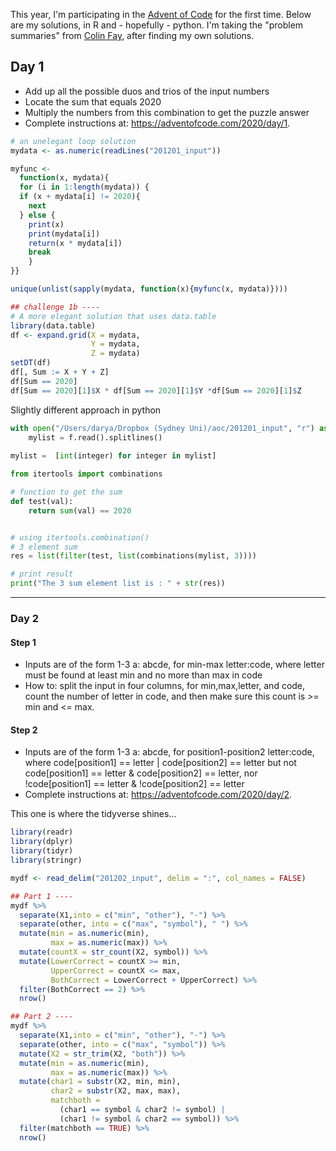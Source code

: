 This year, I'm participating in the [Advent of Code](https://adventofcode.com/2020) for the first time. Below are my solutions, in R and - hopefully - python. I'm taking the "problem summaries" from [Colin Fay](https://colinfay.me/categories/), after finding my own solutions.

## Day 1

- Add up all the possible duos and trios of the input numbers
- Locate the sum that equals 2020
- Multiply the numbers from this combination to get the puzzle answer
- Complete instructions at: https://adventofcode.com/2020/day/1.

```r
# an unelegant loop solution
mydata <- as.numeric(readLines("201201_input"))

myfunc <- 
  function(x, mydata){
  for (i in 1:length(mydata)) {
  if (x + mydata[i] != 2020){
    next
  } else {
    print(x)
    print(mydata[i])
    return(x * mydata[i])
    break
    }
}}

unique(unlist(sapply(mydata, function(x){myfunc(x, mydata)})))

## challenge 1b ----
# A more elegant solution that uses data.table
library(data.table)
df <- expand.grid(X = mydata,
                  Y = mydata,
                  Z = mydata)
setDT(df)
df[, Sum := X + Y + Z]
df[Sum == 2020]
df[Sum == 2020][1]$X * df[Sum == 2020][1]$Y *df[Sum == 2020][1]$Z

```

Slightly different approach in python


```python
with open("/Users/darya/Dropbox (Sydney Uni)/aoc/201201_input", "r") as f:  
    mylist = f.read().splitlines()
    
mylist =  [int(integer) for integer in mylist]

from itertools import combinations 

# function to get the sum 
def test(val):
	return sum(val) == 2020


# using itertools.combination() 
# 3 element sum 
res = list(filter(test, list(combinations(mylist, 3)))) 

# print result 
print("The 3 sum element list is : " + str(res)) 
```

***

### Day 2

#### Step 1
- Inputs are of the form 1-3 a: abcde, for min-max letter:code, where letter must be found at least min and no more than max in code
- How to: split the input in four columns, for min,max,letter, and code, count the number of letter in code, and then make sure this count is >= min and <= max.

#### Step 2

- Inputs are of the form 1-3 a: abcde, for position1-position2 letter:code, where code[position1] == letter | code[position2] == letter but not code[position1] == letter & code[position2] == letter, nor !code[position1] == letter & !code[position2] == letter
- Complete instructions at: https://adventofcode.com/2020/day/2.



This one is where the tidyverse shines...

```r
library(readr)
library(dplyr)
library(tidyr)
library(stringr)

mydf <- read_delim("201202_input", delim = ":", col_names = FALSE)

## Part 1 ---- 
mydf %>%
  separate(X1,into = c("min", "other"), "-") %>%
  separate(other, into = c("max", "symbol"), " ") %>%
  mutate(min = as.numeric(min), 
         max = as.numeric(max)) %>%
  mutate(countX = str_count(X2, symbol)) %>%
  mutate(LowerCorrect = countX >= min,
         UpperCorrect = countX <= max,
         BothCorrect = LowerCorrect + UpperCorrect) %>%
  filter(BothCorrect == 2) %>%
  nrow()

## Part 2 ---- 
mydf %>%
  separate(X1,into = c("min", "other"), "-") %>%
  separate(other, into = c("max", "symbol")) %>%
  mutate(X2 = str_trim(X2, "both")) %>%
  mutate(min = as.numeric(min), 
         max = as.numeric(max)) %>%
  mutate(char1 = substr(X2, min, min),
         char2 = substr(X2, max, max),
         matchboth = 
           (char1 == symbol & char2 != symbol) |
           (char1 != symbol & char2 == symbol)) %>%
  filter(matchboth == TRUE) %>%
  nrow()
```